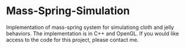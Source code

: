 # Mass-Spring-Simulation
Implementation of mass-spring system for simulationg cloth and jelly behaviors. The implementation is in C++ and OpenGL. If you would like access to the code for this project, please contact me.
